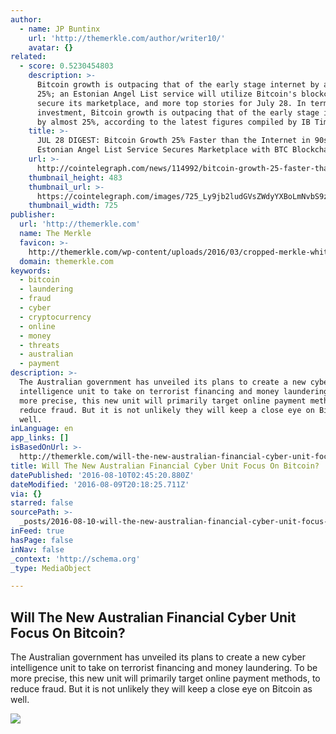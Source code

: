 ```yaml
---
author:
  - name: JP Buntinx
    url: 'http://themerkle.com/author/writer10/'
    avatar: {}
related:
  - score: 0.5230454803
    description: >-
      Bitcoin growth is outpacing that of the early stage internet by almost
      25%; an Estonian Angel List service will utilize Bitcoin's blockchain to
      secure its marketplace, and more top stories for July 28. In terms of
      investment, Bitcoin growth is outpacing that of the early stage internet
      by almost 25%, according to the latest figures compiled by IB Times UK.
    title: >-
      JUL 28 DIGEST: Bitcoin Growth 25% Faster than the Internet in 90s;
      Estonian Angel List Service Secures Marketplace with BTC Blockchain
    url: >-
      http://cointelegraph.com/news/114992/bitcoin-growth-25-faster-than-the-internet-in-90s-estonian-angel-list-service-secures-marketplace-with-btc-blockchain
    thumbnail_height: 483
    thumbnail_url: >-
      https://cointelegraph.com/images/725_Ly9jb2ludGVsZWdyYXBoLmNvbS9zdG9yYWdlL3VwbG9hZHMvdmlldy85OTE5MjU5NTUxNmEyZDIxZWMxOTZiZWQzNjI2MjQ0NS5wbmc=.jpg
    thumbnail_width: 725
publisher:
  url: 'http://themerkle.com'
  name: The Merkle
  favicon: >-
    http://themerkle.com/wp-content/uploads/2016/03/cropped-merkle-white-1-192x192.png
  domain: themerkle.com
keywords:
  - bitcoin
  - laundering
  - fraud
  - cyber
  - cryptocurrency
  - online
  - money
  - threats
  - australian
  - payment
description: >-
  The Australian government has unveiled its plans to create a new cyber
  intelligence unit to take on terrorist financing and money laundering. To be
  more precise, this new unit will primarily target online payment methods, to
  reduce fraud. But it is not unlikely they will keep a close eye on Bitcoin as
  well.
inLanguage: en
app_links: []
isBasedOnUrl: >-
  http://themerkle.com/will-the-new-australian-financial-cyber-unit-focus-on-bitcoin/
title: Will The New Australian Financial Cyber Unit Focus On Bitcoin?
datePublished: '2016-08-10T02:45:20.880Z'
dateModified: '2016-08-09T20:18:25.711Z'
via: {}
starred: false
sourcePath: >-
  _posts/2016-08-10-will-the-new-australian-financial-cyber-unit-focus-on-bitcoi.md
inFeed: true
hasPage: false
inNav: false
_context: 'http://schema.org'
_type: MediaObject

---
```

<article style=""><h1>Will The New Australian Financial Cyber Unit Focus On Bitcoin?</h1><p>The Australian government has unveiled its plans to create a new cyber intelligence unit to take on terrorist financing and money laundering. To be more precise, this new unit will primarily target online payment methods, to reduce fraud. But it is not unlikely they will keep a close eye on Bitcoin as well.</p><img src="http://themerkle.com/wp-content/uploads/2016/08/shutterstock_383087761.jpg" /></article>
